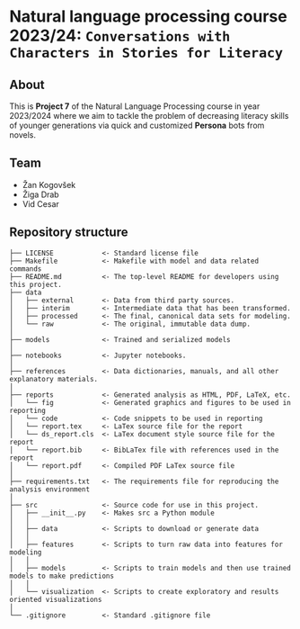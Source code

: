 # Natural language processing course 2023/24: `Conversations with Characters in Stories for Literacy`
## About
This is **Project 7** of the Natural Language Processing course in year 2023/2024 where we aim to tackle the problem of decreasing literacy skills of younger generations via quick and customized **Persona** bots from novels.
## Team
* Žan Kogovšek
* Žiga Drab
* Vid Cesar
## Repository structure
```
├── LICENSE            <- Standard license file
├── Makefile           <- Makefile with model and data related commands
├── README.md          <- The top-level README for developers using this project.
├── data
│   ├── external       <- Data from third party sources.
│   ├── interim        <- Intermediate data that has been transformed.
│   ├── processed      <- The final, canonical data sets for modeling.
│   └── raw            <- The original, immutable data dump.
│
├── models             <- Trained and serialized models
│
├── notebooks          <- Jupyter notebooks.
│
├── references         <- Data dictionaries, manuals, and all other explanatory materials.
│
├── reports            <- Generated analysis as HTML, PDF, LaTeX, etc.
│   └── fig            <- Generated graphics and figures to be used in reporting
│   └── code           <- Code snippets to be used in reporting
│   └── report.tex     <- LaTex source file for the report
│   └── ds_report.cls  <- LaTex document style source file for the report
│   └── report.bib     <- BibLaTex file with references used in the report
│   └── report.pdf     <- Compiled PDF LaTex source file
│
├── requirements.txt   <- The requirements file for reproducing the analysis environment
│
├── src                <- Source code for use in this project.
│   ├── __init__.py    <- Makes src a Python module
│   │
│   ├── data           <- Scripts to download or generate data
│   │
│   ├── features       <- Scripts to turn raw data into features for modeling
│   │
│   ├── models         <- Scripts to train models and then use trained models to make predictions
│   │
│   └── visualization  <- Scripts to create exploratory and results oriented visualizations
│
└── .gitignore         <- Standard .gitignore file
```